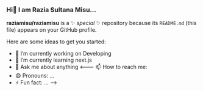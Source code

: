 ### Hi👋 I am Razia Sultana Misu...


**raziamisu/raziamisu** is a ✨ _special_ ✨ repository because its `README.md` (this file) appears on your GitHub profile.

Here are some ideas to get you started:

- 🔭 I’m currently working on Developing 
- 🌱 I’m currently learning next.js
- 💬 Ask me about anything
  <--- 📫 How to reach me: 
- 😄 Pronouns: ...
- ⚡ Fun fact: ... -->

